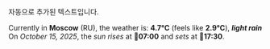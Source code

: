 
자동으로 추가된 텍스트입니다.

<!--START_SECTION:weather:moscow-->
Currently in **Moscow** (RU), the weather is: **4.7°C** (feels like **2.9°C**), ***light rain***<br/>
On *October 15, 2025*, the *sun rises* at 🌅**07:00** and *sets* at 🌇**17:30**.
<!--END_SECTION:weather-->
